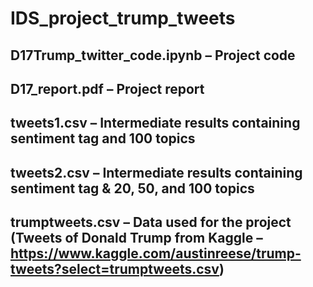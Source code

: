 # IDS_project_trump_tweets
## D17Trump_twitter_code.ipynb – Project code
## D17_report.pdf – Project report
## tweets1.csv – Intermediate results containing sentiment tag and 100 topics
## tweets2.csv – Intermediate results containing sentiment tag & 20, 50, and 100 topics
## trumptweets.csv – Data used for the project (Tweets of Donald Trump from Kaggle – https://www.kaggle.com/austinreese/trump-tweets?select=trumptweets.csv)
